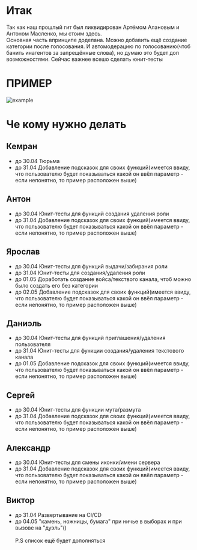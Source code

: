 # Итак
Так как наш прошлый гит был ликвидирован Артёмом Алановым и Антоном Масленко, мы стоим здесь.
<br>
 Основная часть впринципе доделана. Можно добавить ещё создание категории после голосования. И автомодерацию по голосованию(чтоб банить инагентов за запрещённые слова), но думаю это будет доп возможностями. Сейчас важнее всешо сделать юнит-тесты
# ПРИМЕР
![example](https://github.com/remr2005/reports/blob/main/example.png)
# Че кому нужно делать
## Кемран
- до 30.04 Тюрьма
- до 31.04 Добавление подсказок для своих функций(имеется ввиду, что пользователю будет показываться какой он ввёл параметр - если непонятно, то пример расположен выше)
## Антон
- до 30.04 Юнит-тесты для функций создания удаления роли
- до 31.04 Добавление подсказок для своих функций(имеется ввиду, что пользователю будет показываться какой он ввёл параметр - если непонятно, то пример расположен выше)
## Ярослав
- до 30.04 Юнит-тесты для функций выдачи/забирания роли
- до 31.04 Юнит-тесты для создания/удаления роли
- до 01.05 Доработать создание войса/текствого канала, чтоб можно было создать его без категории
- до 02.05 Добавление подсказок для своих функций(имеется ввиду, что пользователю будет показываться какой он ввёл параметр - если непонятно, то пример расположен выше)
## Даниэль
- до 30.04 Юнит-тесты для функций приглашения/удаления пользователя
- до 31.04 Юнит-тесты для функции создания/удаления текстового канала
- до 01.05 Добавление подсказок для своих функций(имеется ввиду, что пользователю будет показываться какой он ввёл параметр - если непонятно, то пример расположен выше)
## Сергей
- до 30.04 Юнит-тесты для функции мута/размута
- до 31.04 Добавление подсказок для своих функций(имеется ввиду, что пользователю будет показываться какой он ввёл параметр - если непонятно, то пример расположен выше)
## Александр
- до 30.04 Юнит-тесты для смены иконки/имени сервера
- до 31.04 Добавление подсказок для своих функций(имеется ввиду, что пользователю будет показываться какой он ввёл параметр - если непонятно, то пример расположен выше)
## Виктор
- до 31.04 Развертывание на CI/CD
- до 04.05 "камень, ножницы, бумага" при ничье в выборах и при вызове на "дуэль"()
<br><br>
P.S список ещё будет дополняться
